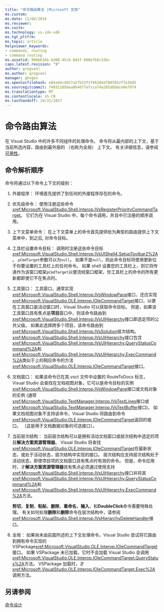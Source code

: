 ```yaml
---
title: "命令路由算法 |Microsoft 文档"
ms.custom: 
ms.date: 11/04/2016
ms.reviewer: 
ms.suite: 
ms.technology: vs-ide-sdk
ms.tgt_pltfrm: 
ms.topic: article
helpviewer_keywords:
- commands, routing
- command routing
ms.assetid: 998b616b-bd08-45cb-845f-808efb8c33bc
caps.latest.revision: "9"
author: gregvanl
ms.author: gregvanl
manager: ghogen
ms.openlocfilehash: e85ad4c4027a27b33f2f96284df80f852ffe3b85
ms.sourcegitcommit: f40311056ea0b4677efcca74a285dbb0ce0e7974
ms.translationtype: MT
ms.contentlocale: zh-CN
ms.lasthandoff: 10/31/2017
---
```

# <a name="command-routing-algorithm"></a>命令路由算法
在 Visual Studio 中的许多不同组件的处理命令。 命令将从最内部的上下文，基于当前所选内容，路由到最外层的 （也称为全局） 上下文。 有关详细信息，请参阅[可用性](../../extensibility/internals/command-availability.md)。  
  
## <a name="order-of-command-resolution"></a>命令解析顺序  
 命令将通过以下命令上下文的级别：  
  
1.  外接程序： 环境首先提供了到任何的外接程序存在的命令。  
  
2.  优先级命令： 使用注册这些命令<xref:Microsoft.VisualStudio.Shell.Interop.IVsRegisterPriorityCommandTarget>。 它们为在 Visual Studio 中，每个命令调用，并且中已注册的顺序调用。  
  
3.  上下文菜单命令： 在上下文菜单上的命令首先提供给为典型的路由提供上下文菜单中，到之后, 对命令目标。  
  
4.  工具栏设置命令目标： 调用时注册这些命令目标<xref:Microsoft.VisualStudio.Shell.Interop.IVsUIShell4.SetupToolbar2%2A>。 `pCmdTarget`参数可以为`null`。 如果不是`null`，则此命令目标将使用更新位于你要设置的工具栏上的任何命令。 如果 shell 设置您的工具栏上，则它将传递作为该窗口框架`pCmdTarget`以便流经窗口框架，你工具栏上的命令的所有更新都即使它不在焦点时。  
  
5.  工具窗口： 工具窗口，通常实现<xref:Microsoft.VisualStudio.Shell.Interop.IVsWindowPane>接口，还应实现<xref:Microsoft.VisualStudio.OLE.Interop.IOleCommandTarget>接口，以便在工具窗口是活动窗口时，Visual Studio 可以获取命令目标。 但是，如果该工具窗口具有焦点是**项目**窗口中，则该命令路由到<xref:Microsoft.VisualStudio.Shell.Interop.IVsUIHierarchy>接口即选定项的公共父级。 如果此选择跨多个项目，该命令路由到<xref:Microsoft.VisualStudio.Shell.Interop.IVsSolution>层次结构。 <xref:Microsoft.VisualStudio.Shell.Interop.IVsUIHierarchy>接口包含<xref:Microsoft.VisualStudio.Shell.Interop.IVsUIHierarchy.QueryStatusCommand%2A>和<xref:Microsoft.VisualStudio.Shell.Interop.IVsUIHierarchy.ExecCommand%2A>类似于上的相应命令的方法<xref:Microsoft.VisualStudio.OLE.Interop.IOleCommandTarget>接口。  
  
6.  文档窗口： 如果该命令已在其.vsct 文件中设置的 RouteToDocs 标志，Visual Studio 会查找在文档视图对象，它可以是命令目标的实例<xref:Microsoft.VisualStudio.Shell.Interop.IVsWindowPane>接口或文档对象的实例 (通常<xref:Microsoft.VisualStudio.TextManager.Interop.IVsTextLines>接口或<xref:Microsoft.VisualStudio.TextManager.Interop.IVsTextBuffer>接口)。 如果文档视图对象不支持该命令，Visual Studio 将路由到命令<xref:Microsoft.VisualStudio.OLE.Interop.IOleCommandTarget>返回的接口。 （这是用于文档数据对象的可选接口）。  
  
7.  当前层次结构： 当前层次结构可以是拥有活动文档窗口或层次结构中选定的项目**解决方案资源管理器**。 Visual Studio 将查找<xref:Microsoft.VisualStudio.OLE.Interop.IOleCommandTarget>在最新状态，或处于活动状态，层次结构中实现的接口。 层次结构应支持层次结构处于活动状态，即使项目项的文档窗口具有焦点时有效的命令。 但是，命令应用时，才**解决方案资源管理器**具有焦点必须通过使用支持<xref:Microsoft.VisualStudio.Shell.Interop.IVsUIHierarchy>接口并将其<xref:Microsoft.VisualStudio.Shell.Interop.IVsUIHierarchy.QueryStatusCommand%2A>和<xref:Microsoft.VisualStudio.Shell.Interop.IVsUIHierarchy.ExecCommand%2A>方法。  
  
     **剪切**，**复制**，**粘贴**，**删除**，**重命名**，**输入**，和**DoubleClick**命令需要特殊处理。 有关如何处理**删除**和**删除**命令在层次结构中，请参阅<xref:Microsoft.VisualStudio.Shell.Interop.IVsHierarchyDeleteHandler>接口。  
  
8.  全局： 如果尚未由前面所述的上下文处理命令，Visual Studio 尝试将它路由到拥有命令实现的 VSPackage<xref:Microsoft.VisualStudio.OLE.Interop.IOleCommandTarget>接口。 如果 VSPackage 未已加载，它时不会加载 Visual Studio 会调用<xref:Microsoft.VisualStudio.OLE.Interop.IOleCommandTarget.QueryStatus%2A>方法。 VSPackage 加载时，才<xref:Microsoft.VisualStudio.OLE.Interop.IOleCommandTarget.Exec%2A>调用方法。  
  
## <a name="see-also"></a>另请参阅  
 [命令设计](../../extensibility/internals/command-design.md)